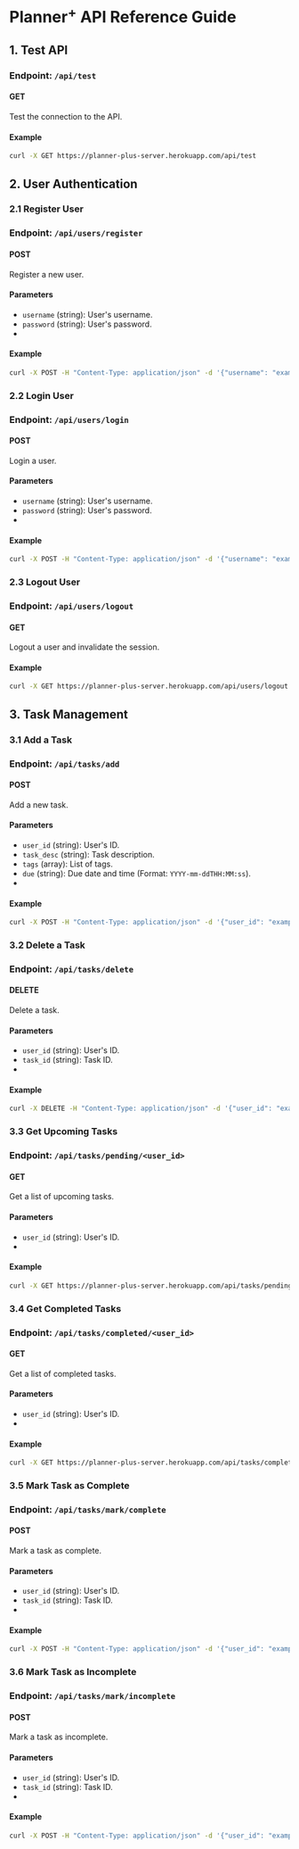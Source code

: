 # Planner<sup>+</sup> API Reference Guide

## 1. Test API
### Endpoint: `/api/test`
#### GET

Test the connection to the API.
#### Example

```bash
curl -X GET https://planner-plus-server.herokuapp.com/api/test
```


## 2. User Authentication

### 2.1 Register User

### Endpoint: `/api/users/register`

#### POST
Register a new user.

#### Parameters 
- `username` (string): User's username. 
- `password` (string): User's password.
- 
#### Example
```bash
curl -X POST -H "Content-Type: application/json" -d '{"username": "example", "password": "password"}' https://planner-plus-server.herokuapp.com/api/users/register
```


### 2.2 Login User

### Endpoint: `/api/users/login`

#### POST
Login a user.

#### Parameters 
- `username` (string): User's username. 
- `password` (string): User's password.
- 
#### Example
```bash
curl -X POST -H "Content-Type: application/json" -d '{"username": "example", "password": "password"}' https://planner-plus-server.herokuapp.com/api/users/login
```


### 2.3 Logout User

### Endpoint: `/api/users/logout`

#### GET
Logout a user and invalidate the session.

#### Example
```bash
curl -X GET https://planner-plus-server.herokuapp.com/api/users/logout
```

## 3. Task Management

### 3.1 Add a Task

### Endpoint: `/api/tasks/add`

#### POST
Add a new task.

#### Parameters 
- `user_id` (string): User's ID. 
- `task_desc` (string): Task description. 
- `tags` (array): List of tags. 
- `due` (string): Due date and time (Format: `YYYY-mm-ddTHH:MM:ss`).
- 
#### Example
```bash
curl -X POST -H "Content-Type: application/json" -d '{"user_id": "example_id", "task_desc": "Example Task", "tags": ["work", "urgent"], "due": "2023-12-31T18:00:00"}' https://planner-plus-server.herokuapp.com/api/tasks/add
```

### 3.2 Delete a Task

### Endpoint: `/api/tasks/delete`

#### DELETE
Delete a task.

#### Parameters 
- `user_id` (string): User's ID. 
- `task_id` (string): Task ID.
- 
#### Example
```bash
curl -X DELETE -H "Content-Type: application/json" -d '{"user_id": "example_id", "task_id": "example_task_id"}' https://planner-plus-server.herokuapp.com/api/tasks/delete
```

### 3.3 Get Upcoming Tasks

### Endpoint: `/api/tasks/pending/<user_id>`

#### GET
Get a list of upcoming tasks.

#### Parameters 
- `user_id` (string): User's ID.
- 
#### Example
```bash
curl -X GET https://planner-plus-server.herokuapp.com/api/tasks/pending/example_id
```

### 3.4 Get Completed Tasks

### Endpoint: `/api/tasks/completed/<user_id>`

#### GET
Get a list of completed tasks.

#### Parameters 
- `user_id` (string): User's ID.
- 
#### Example
```bash
curl -X GET https://planner-plus-server.herokuapp.com/api/tasks/completed/example_id
```

### 3.5 Mark Task as Complete

### Endpoint: `/api/tasks/mark/complete`

#### POST
Mark a task as complete.

#### Parameters 
- `user_id` (string): User's ID. 
- `task_id` (string): Task ID.
- 
#### Example
```bash
curl -X POST -H "Content-Type: application/json" -d '{"user_id": "example_id", "task_id": "example_task_id"}' https://planner-plus-server.herokuapp.com/api/tasks/mark/complete
```

### 3.6 Mark Task as Incomplete

### Endpoint: `/api/tasks/mark/incomplete`

#### POST
Mark a task as incomplete.

#### Parameters 
- `user_id` (string): User's ID. 
- `task_id` (string): Task ID.
- 
#### Example
```bash
curl -X POST -H "Content-Type: application/json" -d '{"user_id": "example_id", "task_id": "example_task_id"}' https://planner-plus-server.herokuapp.com/api/tasks/mark/incomplete
```
